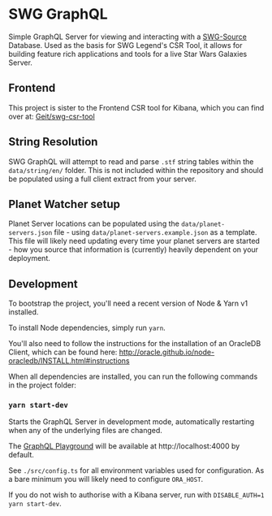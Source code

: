 # SWG GraphQL
Simple GraphQL Server for viewing and interacting with a [SWG-Source](https://github.com/SWG-Source/swg-main) Database. Used as the basis for SWG Legend's CSR Tool, it allows for building feature rich applications and tools for a live Star Wars Galaxies Server.

## Frontend
This project is sister to the Frontend CSR tool for Kibana, which you can find over at: [Geit/swg-csr-tool](https://github.com/Geit/swg-csr-tool)

## String Resolution
SWG GraphQL will attempt to read and parse `.stf` string tables within the `data/string/en/` folder. This is not included within the repository and should be populated using a full client extract from your server.

## Planet Watcher setup
Planet Server locations can be populated using the `data/planet-servers.json` file - using `data/planet-servers.example.json` as a template. This file will likely need updating every time your planet servers are started - how you source that information is (currently) heavily dependent on your deployment.

## Development
To bootstrap the project, you'll need a recent version of Node & Yarn v1 installed.

To install Node dependencies, simply run `yarn`.

You'll also need to follow the instructions for the installation of an OracleDB Client, which can be found here: http://oracle.github.io/node-oracledb/INSTALL.html#instructions


When all dependencies are installed, you can run the following commands in the project folder:

### `yarn start-dev`
Starts the GraphQL Server in development mode, automatically restarting when any of the underlying files are changed.

The [GraphQL Playground](https://github.com/graphql/graphql-playground) will be available at http://localhost:4000 by default.

See `./src/config.ts` for all environment variables used for configuration. As a bare minimum you will likely need to configure `ORA_HOST`.

If you do not wish to authorise with a Kibana server, run with  `DISABLE_AUTH=1 yarn start-dev`.
